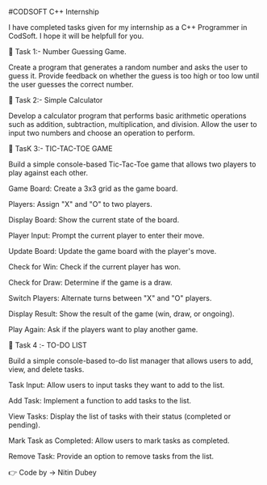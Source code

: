 #CODSOFT C++ Internship 

I have completed tasks given for my internship as a C++ Programmer in CodSoft. 
I hope it will be helpfull for you.

🌟 Task 1:- Number Guessing Game. 

Create a program that generates a random number and asks the user to guess it. 
Provide feedback on whether the guess is too high or too low until the user guesses the correct number.

🌟 Task 2:- Simple Calculator 

Develop a calculator program that performs basic arithmetic operations such as addition, subtraction, multiplication, and division. Allow the user to input two numbers and choose an operation to perform.


🌟 TasK 3:- TIC-TAC-TOE GAME

Build a simple console-based Tic-Tac-Toe game that allows two players to play against each other.

Game Board: Create a 3x3 grid as the game board.

Players: Assign "X" and "O" to two players.

Display Board: Show the current state of the board.

Player Input: Prompt the current player to enter their move.

Update Board: Update the game board with the player's move.

Check for Win: Check if the current player has won.

Check for Draw: Determine if the game is a draw.

Switch Players: Alternate turns between "X"
and "O" players.

Display Result: Show the result of the game (win, draw, or ongoing).

Play Again: Ask if the players want to play another game.

🌟 Task 4 :- TO-DO LIST

Build a simple console-based to-do list
manager that allows users to add, view, and
delete tasks.

Task Input: Allow users to input tasks they want to add to the list.

Add Task: Implement a function to add tasks to the list.

View Tasks: Display the list of tasks with their status (completed or pending).

Mark Task as Completed: Allow users to mark tasks as completed.

Remove Task: Provide an option to remove tasks from the list.

👉 Code by -> Nitin Dubey 
